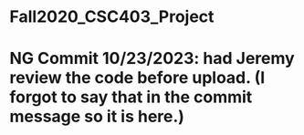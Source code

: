# Fall2020_CSC403_Project
# NG Commit 10/23/2023: had Jeremy review the code before upload. (I forgot to say that in the commit message so it is here.)
